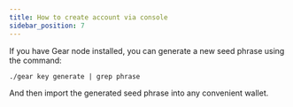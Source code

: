 ```yaml
---
title: How to create account via console
sidebar_position: 7
---
```


If you have Gear node installed, you can generate a new seed phrase using the command:

```
./gear key generate | grep phrase
```

And then import the generated seed phrase into any convenient wallet.
